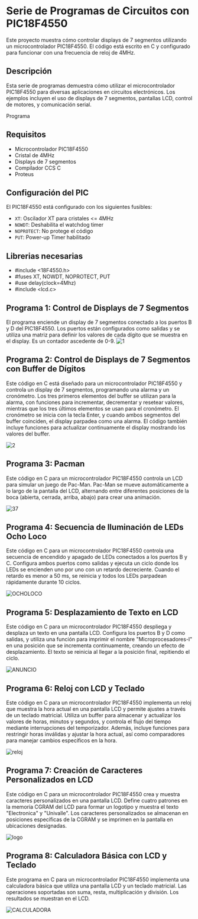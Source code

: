 # Serie de Programas de Circuitos con PIC18F4550

Este proyecto muestra cómo controlar displays de 7 segmentos utilizando un microcontrolador PIC18F4550. El código está escrito en C y configurado para funcionar con una frecuencia de reloj de 4MHz.

## Descripción
Esta serie de programas demuestra cómo utilizar el microcontrolador PIC18F4550 para diversas aplicaciones en circuitos electrónicos. Los ejemplos incluyen el uso de displays de 7 segmentos, pantallas LCD, control de motores, y comunicación serial.

Programa

## Requisitos

- Microcontrolador PIC18F4550
- Cristal de 4MHz
- Displays de 7 segmentos
- Compilador CCS C
- Proteus

## Configuración del PIC

El PIC18F4550 está configurado con los siguientes fusibles:

- `XT`: Oscilador XT para cristales <= 4MHz
- `NOWDT`: Deshabilita el watchdog timer
- `NOPROTECT`: No protege el código
- `PUT`: Power-up Timer habilitado

## Librerias necesarias
- #include <18F4550.h>
- #fuses XT, NOWDT, NOPROTECT, PUT
- #use delay(clock=4Mhz)
- #include <lcd.c>

## Programa 1: Control de Displays de 7 Segmentos
El programa enciende un display de 7 segmentos conectado a los puertos B y D del PIC18F4550. Los puertos están configurados como salidas y se utiliza una matriz para definir los valores de cada dígito que se muestra en el display. Es un contador ascedente de 0-9.
![1](https://github.com/jessvilla1975/CircuitosElectr-nica/assets/114515509/5934a634-fc52-469e-97e7-e4bab1bfd7c7)

## Programa 2: Control de Displays de 7 Segmentos con Buffer de Dígitos
Este código en C está diseñado para un microcontrolador PIC18F4550 y controla un display de 7 segmentos, programando una alarma y un cronómetro. Los tres primeros elementos del buffer se utilizan para la alarma, con funciones para incrementar, decrementar y resetear valores, mientras que los tres últimos elementos se usan para el cronómetro. El cronómetro se inicia con la tecla Enter, y cuando ambos segmentos del buffer coinciden, el display parpadea como una alarma. El código también incluye funciones para actualizar continuamente el display mostrando los valores del buffer.

![2](https://github.com/jessvilla1975/CircuitosElectr-nica/assets/114515509/4b5e9890-06a6-4e4e-8834-c0402a48a082)

## Programa 3: Pacman
Este código en C para un microcontrolador PIC18F4550 controla un LCD para simular un juego de Pac-Man. Pac-Man se mueve automáticamente a lo largo de la pantalla del LCD, alternando entre diferentes posiciones de la boca (abierta, cerrada, arriba, abajo) para crear una animación. 

![3](https://github.com/jessvilla1975/CircuitosElectr-nica/assets/114515509/a53c531f-7438-4dac-8692-d965de99e767)7


## Programa 4: Secuencia de Iluminación de LEDs Ocho Loco
Este código en C para un microcontrolador PIC18F4550 controla una secuencia de encendido y apagado de LEDs conectados a los puertos B y C. Configura ambos puertos como salidas y ejecuta un ciclo donde los LEDs se encienden uno por uno con un retardo decreciente. Cuando el retardo es menor a 50 ms, se reinicia y todos los LEDs parpadean rápidamente durante 10 ciclos.

![OCHOLOCO](https://github.com/jessvilla1975/CircuitosElectronica/assets/114515509/533577c1-7373-4071-a4cb-694df1119f46)

## Programa 5: Desplazamiento de Texto en LCD
Este código en C para un microcontrolador PIC18F4550 despliega y desplaza un texto en una pantalla LCD. Configura los puertos B y D como salidas, y utiliza una función para imprimir el nombre "Microprocesadores-I" en una posición que se incrementa continuamente, creando un efecto de desplazamiento. El texto se reinicia al llegar a la posición final, repitiendo el ciclo.

![ANUNCIO](https://github.com/jessvilla1975/CircuitosElectronica/assets/114515509/ea6022b3-a94a-446a-bbb6-2d0b4bf8ee96)

## Programa 6: Reloj con LCD y Teclado
Este código en C para un microcontrolador PIC18F4550 implementa un reloj que muestra la hora actual en una pantalla LCD y permite ajustes a través de un teclado matricial. Utiliza un buffer para almacenar y actualizar los valores de horas, minutos y segundos, y controla el flujo del tiempo mediante interrupciones del temporizador. Además, incluye funciones para restringir horas inválidas y ajustar la hora actual, así como comparadores para manejar cambios específicos en la hora.

![reloj](https://github.com/jessvilla1975/CircuitosElectronica/assets/114515509/b082c1fe-4882-47e9-97bb-b6d67f70f540)

## Programa 7: Creación de Caracteres Personalizados en LCD
Este código en C para un microcontrolador PIC18F4550 crea y muestra caracteres personalizados en una pantalla LCD. Define cuatro patrones en la memoria CGRAM del LCD para formar un logotipo y muestra el texto "Electronica" y "Univalle". Los caracteres personalizados se almacenan en posiciones específicas de la CGRAM y se imprimen en la pantalla en ubicaciones designadas.

![logo](https://github.com/jessvilla1975/CircuitosElectronica/assets/114515509/42095bc5-b218-4c10-a24d-857b83e5d720)

## Programa 8: Calculadora Básica con LCD y Teclado
Este programa en C para un microcontrolador PIC18F4550 implementa una calculadora básica que utiliza una pantalla LCD y un teclado matricial. Las operaciones soportadas son suma, resta, multiplicación y división. Los resultados se muestran en el LCD.

![CALCULADORA](https://github.com/jessvilla1975/CircuitosElectronica/assets/114515509/e2a87eb6-6644-48d1-b75e-6390e064ce99)
